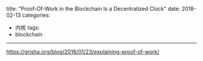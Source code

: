 title: "Proof-Of-Work in the Blockchain Is a Decentralized Clock"
date: 2018-02-13
categories:
- 内核
tags:
- blockchain
---

https://grisha.org/blog/2018/01/23/explaining-proof-of-work/

